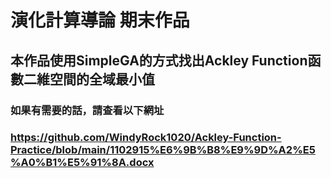 # 演化計算導論 期末作品

## 本作品使用SimpleGA的方式找出Ackley Function函數二維空間的全域最小值  
### 如果有需要的話，請查看以下網址
### https://github.com/WindyRock1020/Ackley-Function-Practice/blob/main/1102915%E6%9B%B8%E9%9D%A2%E5%A0%B1%E5%91%8A.docx
